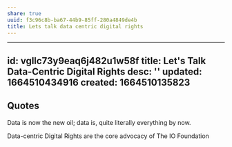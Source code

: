 ```yaml
---
share: true
uuid: f3c96c8b-ba67-44b9-85ff-280a4849de4b
title: Lets talk data centric digital rights
---
```

---
id: vgllc73y9eaq6j482u1w58f
title: Let's Talk Data-Centric Digital Rights
desc: ''
updated: 1664510434916
created: 1664510135823
---

## Quotes

Data is now the new oil; data is, quite literally everything by now.

Data-centric Digital Rights are the core advocacy of The IO Foundation